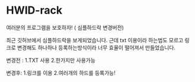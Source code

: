 # HWID-rack
여러분의 프로그램을 보호하자! ( 심플하드락 변경버전)

최근 깃허브에서 심플하드락을 보게되었습니다.
근데 txt 이용이라 하는법도 모르고 링크로 변경해도 하나하나 등록하는방식이라 너무 효율이 떨어져서 만들었습니다.

변경전 :
1.TXT 사용
2.한가지만 사용가능

변경후:
1.링크를 이용
2.여러개의 하드를 등록가능!
